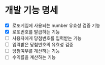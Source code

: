 # 개발 기능 명세

-[x] 로또게임에 사용되는 number 유효성 검증 기능
-[x] 로또번호를 발급하는 기능
-[ ] 사용자에게 당첨번호를 입력받는 기능
-[ ] 입력받은 당첨번호의 유효성 검증
-[ ] 당첨여부를 계산하는 기능
-[ ] 수익률을 계산하는 기능